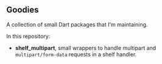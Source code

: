 ## Goodies

A collection of small Dart packages that I'm maintaining.

In this repository:

- __shelf_multipart__, small wrappers to handle multipart and `multipart/form-data` requests in a shelf handler.
